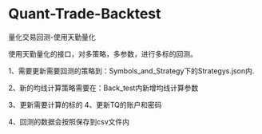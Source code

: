 # Quant-Trade-Backtest
量化交易回测-使用天勤量化  


使用天勤量化的接口，对多策略，多参数，进行多标的回测。  

1、需要更新需要回测的策略到：Symbols_and_Strategy下的Strategys.json内.  

2、新的均线计算策略需要在：Back_test内新增均线计算参数

3、更新需要计算的标的
4、更新TQ的账户和密码

4、回测的数据会按照保存到csv文件内
